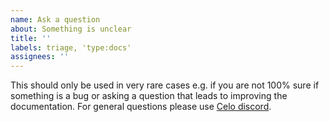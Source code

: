 ```yaml
---
name: Ask a question
about: Something is unclear
title: ''
labels: triage, 'type:docs'
assignees: ''
---
```


This should only be used in very rare cases e.g. if you are not 100% sure if something is a bug or asking a question that leads to improving the documentation. For general questions please use [Celo discord](https://discord.gg/celo).
